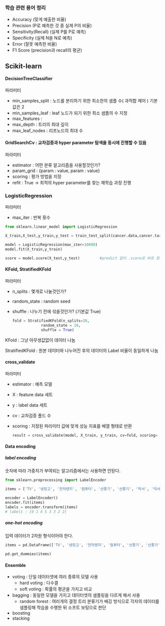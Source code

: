### 학습 관련 용어 정리

- Accuracy (맞게 예출한 비율)
- Precision (P로 예측한 것 중 실제 P의 비율)
- Sensitivity(Recall) (실제 P를 P로 예측)
- Specificity (실제 N을 N로 예측)
- Error (잘못 예측한 비율)
- F1 Score (precision과 recall의 평균)









## Scikit-learn

#### DecisionTreeClassifier

파라미터

- min_samples_split : 노드를 분리하기 위한 최소한의 샘플 수( 과적합 제어 )  기본값은 2
- min_samples_leaf : leaf 노드가 되기 위한 최소 샘플의 수 지정
- max_features : 
- max_depth : 트리의 최대 깊이
- max_leaf_nodes : 리프노드의 최대 수



#### GridSearchCv : 교차검증과 hyper parameter 탐색을 동시에 진행할 수 있음

파라미터

- estimator : 어떤 분류 알고리즘을 사용할것인가?
- param_grid : {param : value, param : value}
- scoring : 평가 방법을 지정
- refit : True -> 최적의 hyper parameter를 찾는 재학습 과정 진행



### LogisticRegression

파라미터

- max_iter : 반복 횟수

```python
from sklearn.linear_model import LogisticRegression

X_train,X_test,y_train,y_test = train_test_split(cancer.data,cancer.target)

model = LogisticRegression(max_iter=10000)
model.fit(X_train,y_train)

score = model.score(X_test,y_test)         #predict 없이 .score로 바로 정확도 확인
```





#### KFold, StratifiedKFold

파라미터

- n_splits : 몇개로 나눌것인가?

- random_state : random seed

- shuffle : 나누기 전에 섞을것인가? (기본값 True)

  ```python
  fold = StratifiedKFold(n_splits=20,
               random_state = 10,
               shuffle = True)
  ```

KFold : 그냥 아무생값없이 데이터 나눔

StratifiedKFold : 원본 데이터와 나누어진 후의 데이터의 Label 비율이 동일하게 나눔



#### cross_validate

파라미터

- estimator : 예측 모델

- X : feature data 세트

- y : label data 세트

- cv : 교차검증 폴드 수

- scoring : 지정된 파라미터 값에 맞게 성능 지표를 배열 형태로 반환

  ```python
  result = cross_validate(model, X_train, y_train, cv=fold, scoring= scoring)
  ```

  



#### Data encoding

##### label encoding 

숫자에 따라 가중치가 부여되는 알고리즘에서는 사용하면 안된다.

```python
from sklearn.preprocessing import LabelEncoder

items = ['TV', '냉장고', '전자렌지', '컴퓨터', '선풍기', '선풍기', '믹서', '믹서']

encoder = LabelEncoder()
encoder.fit(items)
labels = encoder.transform(items)
# labels : [0 1 4 5 3 3 2 2]
```



##### one-hot encoding

입력 데이터가 2차원 형식이어야 한다.

```python
items = pd.DataFrame(['TV', '냉장고', '전자렌지', '컴퓨터', '선풍기', '선풍기', '믹서', '믹서'], columns=['items'])

pd.get_dummies(items)
```



#### Ensemble 

- voting : 단일 데이터셋에 여러 종류의 모델 사용
  - hard voting : 다수결
  - soft voting : 확률의 평균을 가지고 비교
- bagging : 동일한 모델을 가지고 데이터셋의 샘플링을 다르게 해서 사용
  - random forest : 여러개의 결정 트리 분류기가 배깅 방식으로 각자의 데이터를 샘플링해 학습을 수행한 뒤 소프트 보팅으로 판단
- boosting
- stacking